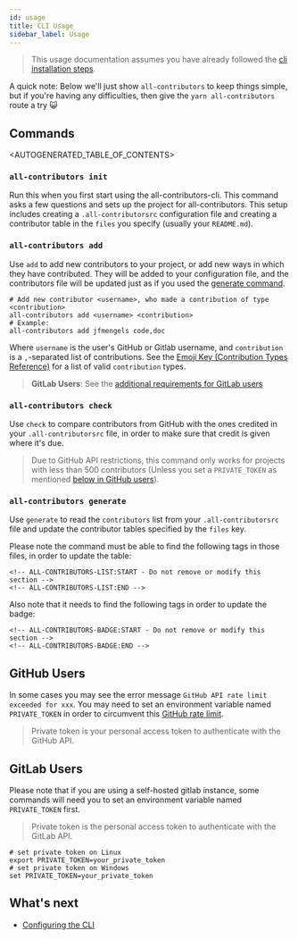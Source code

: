 ```yaml
---
id: usage
title: CLI Usage
sidebar_label: Usage
---
```


> This usage documentation assumes you have already followed the [cli installation steps](installation).

A quick note: Below we'll just show `all-contributors` to keep things simple, but if you're having any difficulties, then give the `yarn all-contributors` route a try 😺


## Commands
<AUTOGENERATED_TABLE_OF_CONTENTS>

### `all-contributors init`
Run this when you first start using the all-contributors-cli. This command asks a few questions and sets up the project for all-contributors.
This setup includes creating a `.all-contributorsrc` configuration file and creating a contributor table in the `files` you specify (usually your `README.md`).

### `all-contributors add`
Use `add` to add new contributors to your project, or add new ways in which they
have contributed. They will be added to your configuration file, and the
contributors file will be updated just as if you used the [generate command](#all-contributors-generate).

```console
# Add new contributor <username>, who made a contribution of type <contribution>
all-contributors add <username> <contribution>
# Example:
all-contributors add jfmengels code,doc
```

Where `username` is the user's GitHub or Gitlab username, and `contribution` is a
`,`-separated list of contributions. See the [Emoji Key (Contribution Types Reference)](../emoji-key)
for a list of valid `contribution` types.

> **GitLab Users**: See the [additional requirements for GitLab users](#gitlab-users)

### `all-contributors check`
Use `check` to compare contributors from GitHub with the ones credited in your
`.all-contributorsrc` file, in order to make sure that credit is given where
it's due.

> Due to GitHub API restrictions, this command only works for projects with less
> than 500 contributors (Unless you set a `PRIVATE_TOKEN` as mentioned [below in GitHub users](#github-users)).


### `all-contributors generate`
Use `generate` to read the `contributors` list from your `.all-contributorsrc` file
and update the contributor tables specified by the `files` key.

Please note the command must be able to find the following tags in those files, in order to update the table:
```
<!-- ALL-CONTRIBUTORS-LIST:START - Do not remove or modify this section -->
<!-- ALL-CONTRIBUTORS-LIST:END -->
```
Also note that it needs to find the following tags in order to update the badge:
```
<!-- ALL-CONTRIBUTORS-BADGE:START - Do not remove or modify this section -->
<!-- ALL-CONTRIBUTORS-BADGE:END -->
```


## GitHub Users
In some cases you may see the error message `GitHub API rate limit exceeded for xxx`. You may need to set an environment variable named `PRIVATE_TOKEN` in order to circumvent this [GitHub rate limit](https://developer.github.com/v3/rate_limit/).

> Private token is your personal access token to authenticate with the GitHub API.


## GitLab Users
Please note that if you are using a self-hosted gitlab instance,
some commands will need you to set an environment variable named `PRIVATE_TOKEN` first.

> Private token is the personal access token to authenticate with the GitLab API.

```console
# set private token on Linux
export PRIVATE_TOKEN=your_private_token
# set private token on Windows
set PRIVATE_TOKEN=your_private_token
```



## What's next
- [Configuring the CLI](configuration)
